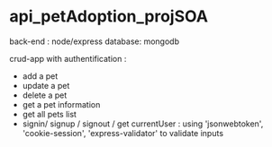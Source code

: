 # api_petAdoption_projSOA

back-end : node/express 
database: mongodb

crud-app with authentification : 
 - add a pet
 - update a pet
 - delete a pet
 - get a pet information
 - get all pets list
 - signin/ signup / signout / get currentUser : using 'jsonwebtoken', 'cookie-session', 'express-validator' to validate inputs
